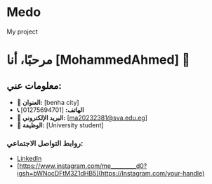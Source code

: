 # Medo
My project
# مرحبًا، أنا [MohammedAhmed] 👋

## معلومات عني:
- **📍 العنوان:** [benha city]
- **📞 الهاتف:** [01275694701]
- **📧 البريد الإلكتروني:** [ma20232381@sva.edu.eg]
- **💼 الوظيفة:** [University student]

### **روابط التواصل الاجتماعي:**
- [LinkedIn](https://www.linkedin.com/in/your-profile)
- [https://www.instagram.com/me_________d0?igsh=bWNocDFtM3Z1dHB5](https://Instagram.com/your-handle)



